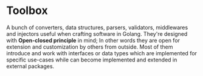 # Toolbox
A bunch of converters, data structures, parsers, validators, middlewares and injectors useful when crafting software in
Golang. They're designed with **Open-closed principle** in mind; In other words they are open for extension and
customization by others from outside. Most of them introduce and work with interfaces or data types which are
implemented for specific use-cases while can become implemented and extended in external packages.
